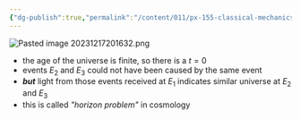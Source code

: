 ```yaml
---
{"dg-publish":true,"permalink":"/content/011/px-155-classical-mechanics-and-special-relativity/special-relativity/px-155-i-relativistic-momentum-mass-and-energy/px-155-i4-light-cones/","noteIcon":"1","created":"2024-10-01T18:27:09.796+01:00","updated":"2024-11-26T19:59:30.038+00:00"}
---
```


![Pasted image 20231217201632.png](/img/user/pics/Pasted%20image%2020231217201632.png)
-  the age of the universe is finite, so there is a $t=0$
- events $E_{2}$ and $E_{3}$ could not have been caused by the same event
- ***but*** light from those events received at $E_{1}$ indicates similar universe at $E_{2}$ and $E_{3}$
- this is called *"horizon problem"* in cosmology